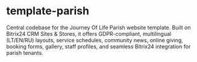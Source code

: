 # template-parish
Central codebase for the Journey Of Life Parish website template. Built on Bitrix24 CRM Sites &amp; Stores, it offers GDPR-compliant, multilingual (LT/EN/RU) layouts, service schedules, community news, online giving, booking forms, gallery, staff profiles, and seamless Bitrix24 integration for parish tenants.
